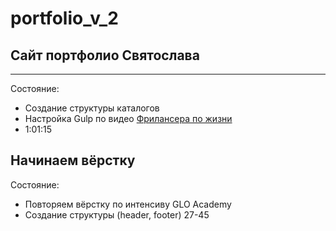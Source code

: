 # portfolio_v_2
## Сайт портфолио Святослава
----
Состояние:  
   * Создание структуры каталогов  
   * Настройка Gulp по видео [Фрилансера по жизни](https://www.youtube.com/watch?v=stFOy0Noahg&t=3761s)  
   * 1:01:15
      
## Начинаем вёрстку

Состояние:
   * Повторяем вёрстку по интенсиву GLO Academy
   * Создание структуры (header, footer) 27-45